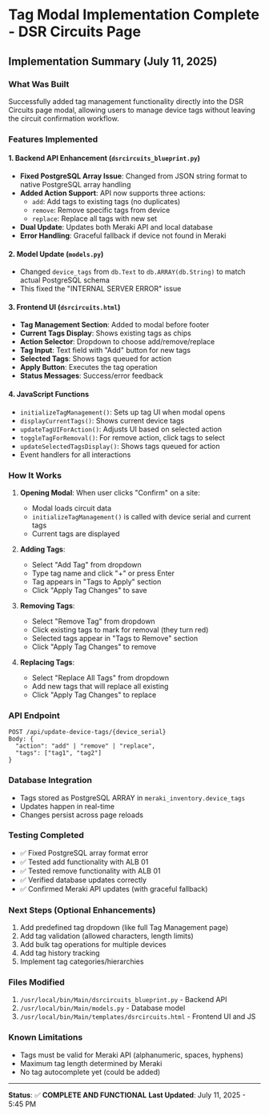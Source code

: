 # Tag Modal Implementation Complete - DSR Circuits Page

## Implementation Summary (July 11, 2025)

### What Was Built
Successfully added tag management functionality directly into the DSR Circuits page modal, allowing users to manage device tags without leaving the circuit confirmation workflow.

### Features Implemented

#### 1. Backend API Enhancement (`dsrcircuits_blueprint.py`)
- **Fixed PostgreSQL Array Issue**: Changed from JSON string format to native PostgreSQL array handling
- **Added Action Support**: API now supports three actions:
  - `add`: Add tags to existing tags (no duplicates)
  - `remove`: Remove specific tags from device
  - `replace`: Replace all tags with new set
- **Dual Update**: Updates both Meraki API and local database
- **Error Handling**: Graceful fallback if device not found in Meraki

#### 2. Model Update (`models.py`)
- Changed `device_tags` from `db.Text` to `db.ARRAY(db.String)` to match actual PostgreSQL schema
- This fixed the "INTERNAL SERVER ERROR" issue

#### 3. Frontend UI (`dsrcircuits.html`)
- **Tag Management Section**: Added to modal before footer
- **Current Tags Display**: Shows existing tags as chips
- **Action Selector**: Dropdown to choose add/remove/replace
- **Tag Input**: Text field with "Add" button for new tags
- **Selected Tags**: Shows tags queued for action
- **Apply Button**: Executes the tag operation
- **Status Messages**: Success/error feedback

#### 4. JavaScript Functions
- `initializeTagManagement()`: Sets up tag UI when modal opens
- `displayCurrentTags()`: Shows current device tags
- `updateTagUIForAction()`: Adjusts UI based on selected action
- `toggleTagForRemoval()`: For remove action, click tags to select
- `updateSelectedTagsDisplay()`: Shows tags queued for action
- Event handlers for all interactions

### How It Works

1. **Opening Modal**: When user clicks "Confirm" on a site:
   - Modal loads circuit data
   - `initializeTagManagement()` is called with device serial and current tags
   - Current tags are displayed

2. **Adding Tags**:
   - Select "Add Tag" from dropdown
   - Type tag name and click "+" or press Enter
   - Tag appears in "Tags to Apply" section
   - Click "Apply Tag Changes" to save

3. **Removing Tags**:
   - Select "Remove Tag" from dropdown
   - Click existing tags to mark for removal (they turn red)
   - Selected tags appear in "Tags to Remove" section
   - Click "Apply Tag Changes" to remove

4. **Replacing Tags**:
   - Select "Replace All Tags" from dropdown
   - Add new tags that will replace all existing
   - Click "Apply Tag Changes" to replace

### API Endpoint
```
POST /api/update-device-tags/{device_serial}
Body: {
  "action": "add" | "remove" | "replace",
  "tags": ["tag1", "tag2"]
}
```

### Database Integration
- Tags stored as PostgreSQL ARRAY in `meraki_inventory.device_tags`
- Updates happen in real-time
- Changes persist across page reloads

### Testing Completed
- ✅ Fixed PostgreSQL array format error
- ✅ Tested add functionality with ALB 01
- ✅ Tested remove functionality with ALB 01
- ✅ Verified database updates correctly
- ✅ Confirmed Meraki API updates (with graceful fallback)

### Next Steps (Optional Enhancements)
1. Add predefined tag dropdown (like full Tag Management page)
2. Add tag validation (allowed characters, length limits)
3. Add bulk tag operations for multiple devices
4. Add tag history tracking
5. Implement tag categories/hierarchies

### Files Modified
1. `/usr/local/bin/Main/dsrcircuits_blueprint.py` - Backend API
2. `/usr/local/bin/Main/models.py` - Database model
3. `/usr/local/bin/Main/templates/dsrcircuits.html` - Frontend UI and JS

### Known Limitations
- Tags must be valid for Meraki API (alphanumeric, spaces, hyphens)
- Maximum tag length determined by Meraki
- No tag autocomplete yet (could be added)

---
**Status**: ✅ **COMPLETE AND FUNCTIONAL**
**Last Updated**: July 11, 2025 - 5:45 PM
